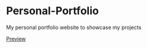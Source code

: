 # Personal-Portfolio
My personal portfolio website to showcase my projects

[Preview](https://www.outhanchazima.com/)
